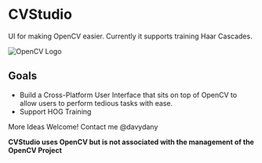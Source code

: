 # CVStudio
UI for making OpenCV easier. Currently it supports training Haar Cascades.

![OpenCV Logo](http://opencv.org/wp-content/themes/opencv/images/logo.png)

## Goals

* Build a Cross-Platform User Interface that sits on top of OpenCV to allow users to perform tedious tasks with ease.
* Support HOG Training

More Ideas Welcome! Contact me @davydany

**CVStudio uses OpenCV but is not associated with the management of the OpenCV Project**
